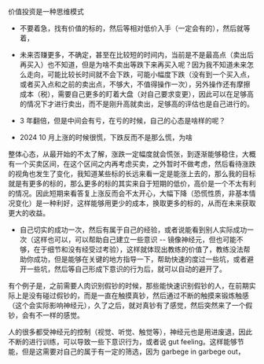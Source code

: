 价值投资是一种思维模式
- 不要着急，找有价值的标的，然后等相对低价入手（一定会有的），然后就等着，

- 未来否赚更多，不确定，甚至在比较短的时间内，当前是不是最高点（卖出后再买入）也不知道，但是为啥不卖出等跌下来再买入呢？因为我不知道未来怎么走向，可能比较长时间就不会下跌，可能小幅度下跌（没有到一个买入点，或者买入点和之前的卖出点，不够大，不值得操作一次），另外操作还有摩擦成本（税），需要自己更多的盯着大盘（对自己要求变更），因此可以在足够高的情况下才进行卖出，而不是刚升高就卖出，足够高的评估也是自己进行的。

- 3 年翻倍，但是中间会有亏，在亏的时候，自己的心态是啥样的呢？

- 2024 10 月上涨的时候很慌，下跌反而不是那么慌，为啥

整体心态，从最开始的不太了解，涨跌一定幅度就会慌张，到逐渐能够稳住，大概有一个买卖区间，在这个区间之内再考虑买卖，之外暂时不做考虑，然后看待涨跌的视角也发生了变化，我知道某些标的长远来看一定是能涨上去的，那么我的目标就是有更多的标的，那么更多的标的其实来自于短期的低价，高价是一个不太有利的情况。因此短期来看答复上涨反而会不太开心，大幅下降（恐慌性质，非基本情况变化）是一种利好，这样能够用更少的成本，换取更多的标的，从而在未来获取更大的收益。

- 自己切实的成功一次，然后有属于自己的经验，或者说能看到别人实际成功一次（这样也可以，可以帮助自己建立一些意识 -- 镜像神经元，但也可能不够，在于细节和没有经受过考验），这样就体现出教练的价值了，教练没法帮助你成功，但是能够在关键的地方指导一下，帮助快速的度过一些坑，或者避开一些坑，然后等自己形成下意识的行为后，就可以自动的避开了。

有个例子是，之前需要人肉识别假钞的时候，那些能快速识别假钞的人，在前期实际上是没有碰过假钞的，而是一直在触摸真钞，然后通过不断的触摸来锻炼触感（这个会实际影响神经元），久了之后，就对真钞有了感觉，然后突然来了一个假钞，会有不一样的感觉。

人的很多都受神经元的控制（视觉、听觉、触觉等），神经元也是用进废退，因此不断的进行训练，可以导致一些下意识行为，或者说 gut feeling。这样能够节能，但是这需要对自己的属于有一定的筛选，因为 garbege in garbege out，
